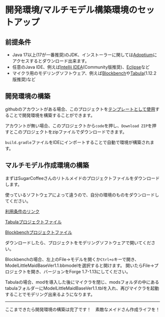 # 開発環境/マルチモデル構築環境のセットアップ

## 前提条件

- Java 17以上(17が一番推奨)のJDK、インストーラーに関しては[Adoptium](https://adoptium.net/releases.html)にアクセスするとダウンロード出来ます。
- 任意のJava IDE、例えば[Intellij IDEA](https://www.jetbrains.com/ja-jp/idea/download/?section=windows)(Community版推奨)、[Eclipse](https://www.eclipse.org/downloads/)など
- マイクラ用のモデリングソフトウェア、例えば[Blockbench](https://www.blockbench.net/downloads)や[Tabula](https://www.curseforge.com/minecraft/mc-mods/tabula-minecraft-modeler)(1.12.2版推奨)など

## 開発環境の構築

githubのアカウントがある場合、このプロジェクトを[テンプレートとして使用](https://github.com/new?template_name=LittleMaidModelProject-Template&template_owner=Yukkuritaku)することで開発環境を構築することができます。

アカウントが無い場合、このプロジェクトから`code`を押し、`Download ZIP`を押すとこのプロジェクトをzipファイルでダウンロードできます。

`build.gradle`ファイルをIDEにインポートすることで自動で環境が構築されます。

## マルチモデル作成環境の構築

まずはSugarCoffeeさんのリトルメイドのプロジェクトファイルをダウンロードします。

使っているソフトウェアによって違うので、自分の環境のものをダウンロードしてください。

[利用条件のリンク](https://github.com/MMM666/littleMaidMob/blob/master/old/readme.txt)

[Tabulaプロジェクトファイル](https://www.dropbox.com/s/rxkmmrukrrpx42b/ModelLittleMaidBaseVer1.1.tbl?dl=0)

[Blockbenchプロジェクトファイル](https://www.dropbox.com/s/3rzp72bs0h87qqt/ModelLittleMaidBaseVer1.1.bbmodel?e=1&dl=0)

ダウンロードしたら、プロジェクトをモデリングソフトウェアで開いてください。

Blockbenchの場合、左上のFile→モデルを開くか`Ctrl+o`キーで開き、ModelLittleMaidBaseVer1.1.bbmodelを選択すると開けます。
開いたらFile->プロジェクトを開き、バージョンをForge 1.7-1.13にしてください。

Tabulaの場合、modを導入した後にマイクラを閉じ、modsフォルダの中にあるtabulaフォルダーにModelLittleMaidBaseVer1.1.tblを入れ、再びマイクラを起動することでモデリング出来るようになります。

---
ここまできたら開発環境の構築は完了です！　素敵なメイドさん作成ライフを！